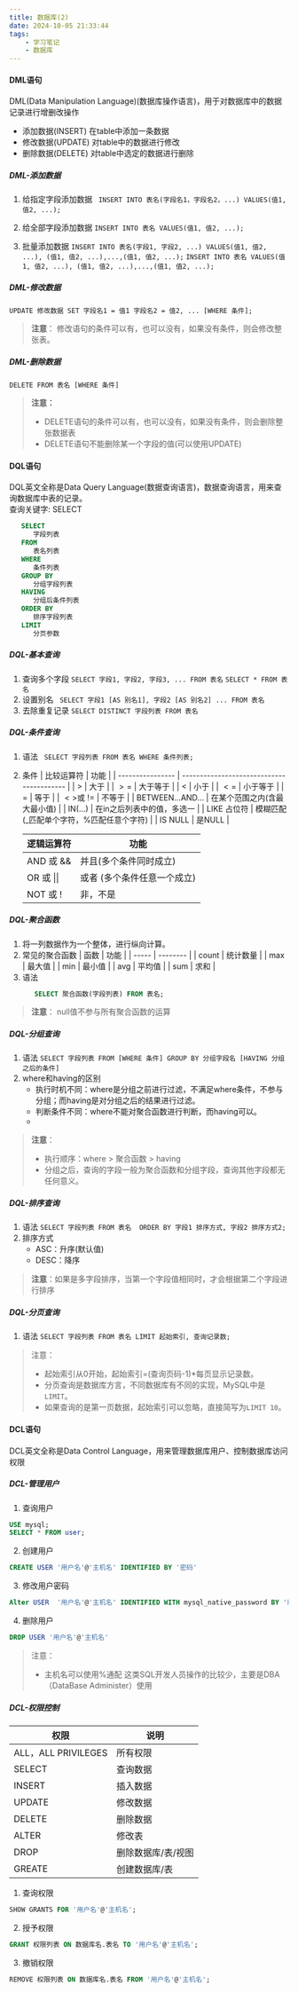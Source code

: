 ```yaml
---
title: 数据库(2)
date: 2024-10-05 21:33:44
tags:
    - 学习笔记 
    - 数据库 
---
```

#### DML语句
DML(Data Manipulation Language)(数据库操作语言)，用于对数据库中的数据记录进行增删改操作
- 添加数据(INSERT)  在table中添加一条数据
- 修改数据(UPDATE)  对table中的数据进行修改
- 删除数据(DELETE)  对table中选定的数据进行删除
##### DML-添加数据
1. 给指定字段添加数据
   ``` INSERT INTO 表名(字段名1，字段名2，...) VALUES(值1, 值2, ...);```

2. 给全部字段添加数据
   ``` INSERT INTO 表名 VALUES(值1, 值2, ...); ```

3. 批量添加数据
   ``` INSERT INTO 表名(字段1, 字段2, ...) VALUES(值1, 值2, ...), (值1, 值2, ...),...,(值1, 值2, ...); ```
   ``` INSERT INTO 表名 VALUES(值1, 值2, ...), (值1, 值2, ...),...,(值1, 值2, ...); ```

##### DML-修改数据
``` UPDATE 修改数据 SET 字段名1 = 值1 字段名2 = 值2, ... [WHERE 条件]; ```
> **注意**：
> 修改语句的条件可以有，也可以没有，如果没有条件，则会修改整张表。

##### DML-删除数据
``` DELETE FROM 表名 [WHERE 条件] ```

> **注意：**
>   - DELETE语句的条件可以有，也可以没有，如果没有条件，则会删除整张数据表
>   - DELETE语句不能删除某一个字段的值(可以使用UPDATE)

#### DQL语句
DQL英文全称是Data Query Language(数据查询语言)，数据查询语言，用来查询数据库中表的记录。  
查询关键字: SELECT
```sql
   SELECT
      字段列表
   FROM
      表名列表
   WHERE
      条件列表
   GROUP BY 
      分组字段列表
   HAVING
      分组后条件列表
   ORDER BY
      排序字段列表
   LIMIT
      分页参数 
```
##### DQL-基本查询
1. 查询多个字段
   ```SELECT 字段1, 字段2, 字段3, ... FROM 表名```
   ```SELECT * FROM 表名 ```
2. 设置别名
   ``` SELECT 字段1 [AS 别名1], 字段2 [AS 别名2] ... FROM 表名```
3. 去除重复记录
   ```SELECT DISTINCT 字段列表 FROM 表名```
##### DQL-条件查询
1. 语法
   ``` SELECT 字段列表 FROM 表名 WHERE 条件列表;```
2. 条件
   | 比较运算符       | 功能                                      |
   | ---------------- | ----------------------------------------- |
   | $>$              | 大于                                      |
   | $>=$             | 大于等于                                  |
   | $<$              | 小于                                      |
   | $<=$             | 小于等于                                  |
   | $=$              | 等于                                      |
   | $<>$或 $!=$      | 不等于                                    |
   | BETWEEN...AND... | 在某个范围之内(含最大最小值)              |
   | IN(...)          | 在in之后列表中的值，多选一                |
   | LIKE 占位符      | 模糊匹配 (_匹配单个字符，%匹配任意个字符) |
   | IS NULL          | 是NULL                                    |
   
   | 逻辑运算符 | 功能                        |
   | ---------- | --------------------------- |
   | AND 或 &&  | 并且(多个条件同时成立)      |
   | OR 或 \|\| | 或者 (多个条件任意一个成立) |
   | NOT 或 $!$ | 非，不是                    |

##### DQL-聚合函数
1. 将一列数据作为一个整体，进行纵向计算。
2. 常见的聚合函数
   | 函数  | 功能     |
   | ----- | -------- |
   | count | 统计数量 |
   | max   | 最大值   |
   | min   | 最小值   |
   | avg   | 平均值   |
   | sum   | 求和     |
3. 语法
   ```sql
      SELECT 聚合函数(字段列表) FROM 表名;
   ```
> **注意**：
> null值不参与所有聚合函数的运算
##### DQL-分组查询
1. 语法
   `SELECT 字段列表 FROM [WHERE 条件] GROUP BY 分组字段名 [HAVING 分组之后的条件]`
2. where和having的区别
   - 执行时机不同：where是分组之前进行过滤，不满足where条件，不参与分组；而having是对分组之后的结果进行过滤。
   - 判断条件不同：where不能对聚合函数进行判断，而having可以。
   - 
> **注意**：
> - 执行顺序：where > 聚合函数 > having
> - 分组之后，查询的字段一般为聚合函数和分组字段，查询其他字段都无任何意义。 

##### DQL-排序查询
1. 语法
   `SELECT 字段列表 FROM 表名  ORDER BY 字段1 排序方式, 字段2 排序方式2; `
2. 排序方式
   - ASC：升序(默认值)
   - DESC：降序

> **注意**：如果是多字段排序，当第一个字段值相同时，才会根据第二个字段进行排序

##### DQL-分页查询
1. 语法
   `SELECT 字段列表 FROM 表名 LIMIT 起始索引, 查询记录数;`
> 注意：
> - 起始索引从0开始，起始索引=(查询页码-1)*每页显示记录数。
> - 分页查询是数据库方言，不同数据库有不同的实现，MySQL中是`LIMIT`。
> - 如果查询的是第一页数据，起始索引可以忽略，直接简写为`LIMIT 10`。

#### DCL语句
DCL英文全称是Data Control Language，用来管理数据库用户、控制数据库访问权限

 ##### DCL-管理用户
1.  查询用户
   ```sql
   USE mysql;
   SELECT * FROM user;
   ```
2.  创建用户
   ```sql
   CREATE USER '用户名'@'主机名' IDENTIFIED BY '密码'
   ```
3.  修改用户密码
   ```sql
   Alter USER  '用户名'@'主机名' IDENTIFIED WITH mysql_native_password BY '新密码'
   ```
4.  删除用户
   ```sql
   DROP USER '用户名'@'主机名'
   ```
> 注意：
> - 主机名可以使用%通配
> 这类SQL开发人员操作的比较少，主要是DBA（DataBase Administer）使用

##### DCL-权限控制
| 权限                | 说明               |
| ------------------- | ------------------ |
| ALL，ALL PRIVILEGES | 所有权限           |
| SELECT              | 查询数据           |
| INSERT              | 插入数据           |
| UPDATE              | 修改数据           |
| DELETE              | 删除数据           |
| ALTER               | 修改表             |
| DROP                | 删除数据库/表/视图 |
| GREATE              | 创建数据库/表      |
 1. 查询权限
   ```sql
   SHOW GRANTS FOR '用户名'@'主机名';
   ```
 2. 授予权限
   ```sql
   GRANT 权限列表 ON 数据库名.表名 TO '用户名'@'主机名';
   ```
 3. 撤销权限
   ```sql
   REMOVE 权限列表 ON 数据库名.表名 FROM '用户名'@'主机名';
   ```
